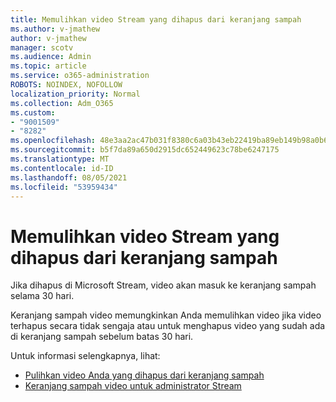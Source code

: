 ```yaml
---
title: Memulihkan video Stream yang dihapus dari keranjang sampah
ms.author: v-jmathew
author: v-jmathew
manager: scotv
ms.audience: Admin
ms.topic: article
ms.service: o365-administration
ROBOTS: NOINDEX, NOFOLLOW
localization_priority: Normal
ms.collection: Adm_O365
ms.custom:
- "9001509"
- "8282"
ms.openlocfilehash: 48e3aa2ac47b031f8380c6a03b43eb22419ba89eb149b98a0b63b71f3713ca0c
ms.sourcegitcommit: b5f7da89a650d2915dc652449623c78be6247175
ms.translationtype: MT
ms.contentlocale: id-ID
ms.lasthandoff: 08/05/2021
ms.locfileid: "53959434"
---
```

# <a name="recover-your-deleted-stream-videos-from-the-recycle-bin"></a>Memulihkan video Stream yang dihapus dari keranjang sampah

Jika dihapus di Microsoft Stream, video akan masuk ke keranjang sampah selama 30 hari.

Keranjang sampah video memungkinkan Anda memulihkan video jika video terhapus secara tidak sengaja atau untuk menghapus video yang sudah ada di keranjang sampah sebelum batas 30 hari.

Untuk informasi selengkapnya, lihat:

- [Pulihkan video Anda yang dihapus dari keranjang sampah](https://docs.microsoft.com/stream/portal-my-recycle-bin)
- [Keranjang sampah video untuk administrator Stream](https://docs.microsoft.com/stream/admin-recycle-bin)
